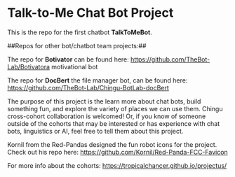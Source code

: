 # Talk-to-Me Chat Bot Project 

This is the repo for the first chatbot **TalkToMeBot**. 

##Repos for other bot/chatbot team projects:##

The repo for **Botivator** can be found here: https://github.com/TheBot-Lab/Botivatora motivational bot

The repo for **DocBert** the file manager bot, can be found here: https://github.com/TheBot-Lab/Chingu-BotLab-docBert



The purpose of this project is the learn more about chat bots, build something fun, and explore the variety of places we can use them. Chingu cross-cohort collaboration is welcomed! Or, if you know of someone outside of the cohorts that may be interested or has experience with chat bots, linguistics or AI, feel free to tell them about this project.

Kornil from the Red-Pandas designed the fun robot icons for the project. 
Check out his repo here: https://github.com/Kornil/Red-Panda-FCC-Favicon

For more info about the cohorts: https://tropicalchancer.github.io/projectus/
